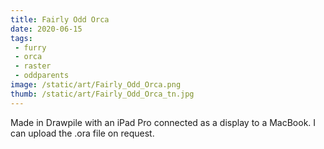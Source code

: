 ```yaml
---
title: Fairly Odd Orca
date: 2020-06-15
tags:
 - furry
 - orca
 - raster
 - oddparents
image: /static/art/Fairly_Odd_Orca.png
thumb: /static/art/Fairly_Odd_Orca_tn.jpg
---
```


Made in Drawpile with an iPad Pro connected as a display to a MacBook. I can
upload the .ora file on request.
